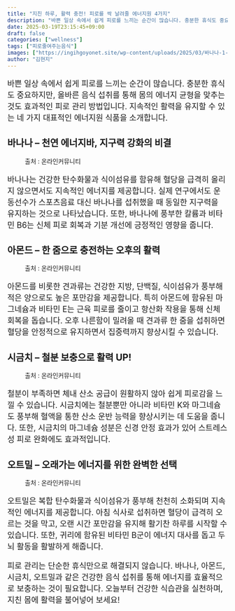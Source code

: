 ```yaml
---
title: "지친 하루, 활력 충전! 피로를 싹 날려줄 에너지원 4가지"
description: "바쁜 일상 속에서 쉽게 피로를 느끼는 순간이 많습니다. 충분한 휴식도 중요하지만, 올바른 음식 섭취를 통해 몸의 에너지 균형을 맞추는 것도 효과적인 피로 관리 방법입니다. 지속적인 활력을 유지할 수 있는 네 가지 대표적인 에너지원 식품을 소개합니다."
date: 2025-03-19T23:15:45+09:00
draft: false
categories: ["wellness"]
tags: ["피로줄여주는음식"]
images: ["https://ingihgoyonet.site/wp-content/uploads/2025/03/바나나-1-1024x683.jpg", "https://ingihgoyonet.site/wp-content/uploads/2025/03/아몬드-1024x683.jpg", "https://ingihgoyonet.site/wp-content/uploads/2025/03/시금치-1-1024x683.jpg", "https://ingihgoyonet.site/wp-content/uploads/2025/03/오트밀-1-1024x683.jpg"]
author: "김현지"
---
```


<p style="font-size:18px">바쁜 일상 속에서 쉽게 피로를 느끼는 순간이 많습니다. 충분한 휴식도 중요하지만, 올바른 음식 섭취를 통해 몸의 에너지 균형을 맞추는 것도 효과적인 피로 관리 방법입니다. 지속적인 활력을 유지할 수 있는 네 가지 대표적인 에너지원 식품을 소개합니다.</p> <h2 >바나나 – 천연 에너지바, 지구력 강화의 비결</h2> <figure ><img src="https://ingihgoyonet.site/wp-content/uploads/2025/03/바나나-1-1024x683.jpg" alt="" style="aspect-ratio:16/9;object-fit:cover"/><figcaption >출처 : 온라인커뮤니티</figcaption></figure> <p style="font-size:18px">바나나는 건강한 탄수화물과 식이섬유를 함유해 혈당을 급격히 올리지 않으면서도 지속적인 에너지를 제공합니다. 실제 연구에서도 운동선수가 스포츠음료 대신 바나나를 섭취했을 때 동일한 지구력을 유지하는 것으로 나타났습니다. 또한, 바나나에 풍부한 칼륨과 비타민 B6는 신체 피로 회복과 기분 개선에 긍정적인 영향을 줍니다.</p> <h2 >아몬드 – 한 줌으로 충전하는 오후의 활력</h2> <figure ><img src="https://ingihgoyonet.site/wp-content/uploads/2025/03/아몬드-1024x683.jpg" alt="" style="aspect-ratio:16/9;object-fit:cover"/><figcaption >출처 : 온라인커뮤니티</figcaption></figure> <p style="font-size:18px">아몬드를 비롯한 견과류는 건강한 지방, 단백질, 식이섬유가 풍부해 적은 양으로도 높은 포만감을 제공합니다. 특히 아몬드에 함유된 마그네슘과 비타민 E는 근육 피로를 줄이고 항산화 작용을 통해 신체 회복을 돕습니다. 오후 나른함이 밀려올 때 견과류 한 줌을 섭취하면 혈당을 안정적으로 유지하면서 집중력까지 향상시킬 수 있습니다.</p> <h2 >시금치 – 철분 보충으로 활력 UP!</h2> <figure ><img src="https://ingihgoyonet.site/wp-content/uploads/2025/03/시금치-1-1024x683.jpg" alt="" style="aspect-ratio:16/9;object-fit:cover"/><figcaption >출처 : 온라인커뮤니티</figcaption></figure> <p style="font-size:18px">철분이 부족하면 체내 산소 공급이 원활하지 않아 쉽게 피로감을 느낄 수 있습니다. 시금치에는 철분뿐만 아니라 비타민 K와 마그네슘도 풍부해 혈액을 통한 산소 운반 능력을 향상시키는 데 도움을 줍니다. 또한, 시금치의 마그네슘 성분은 신경 안정 효과가 있어 스트레스성 피로 완화에도 효과적입니다.</p> <h2 >오트밀 – 오래가는 에너지를 위한 완벽한 선택</h2> <figure ><img src="https://ingihgoyonet.site/wp-content/uploads/2025/03/오트밀-1-1024x683.jpg" alt="" style="aspect-ratio:16/9;object-fit:cover"/><figcaption >출처 : 온라인커뮤니티</figcaption></figure> <p style="font-size:18px">오트밀은 복합 탄수화물과 식이섬유가 풍부해 천천히 소화되며 지속적인 에너지를 제공합니다. 아침 식사로 섭취하면 혈당이 급격히 오르는 것을 막고, 오랜 시간 포만감을 유지해 활기찬 하루를 시작할 수 있습니다. 또한, 귀리에 함유된 비타민 B군이 에너지 대사를 돕고 두뇌 활동을 활발하게 해줍니다.</p> <p style="font-size:18px">피로 관리는 단순한 휴식만으로 해결되지 않습니다. 바나나, 아몬드, 시금치, 오트밀과 같은 건강한 음식 섭취를 통해 에너지를 효율적으로 보충하는 것이 필요합니다. 오늘부터 건강한 식습관을 실천하며, 지친 몸에 활력을 불어넣어 보세요!</p>